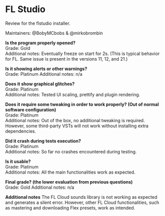 # FL Studio
Review for the flstudio installer.

Maintainers: @BobyMCbobs & @mirkobrombin

**Is the program properly opened?**  
Grade: Gold  
Additional notes: Eventually freeze on start for 2s. (This is typical behavior for FL. Same issue is present in the versions 11, 12, and 21.)

**Is it showing alerts or other warnings?**  
Grade: Platinum
Additional notes: n/a

**Does it show graphical glitches?**  
Grade: Platinum  
Additional notes: Tested UI scaling, prettify and plugin rendering.

**Does it require some tweaking in order to work properly? (Out of normal software configuration)**  
Grade: Platinum  
Additional notes: Out of the box, no additional tweaking is required. However, some third-party VSTs will not work without installing extra dependencies.

**Did it crash during tests execution?**  
Grade: Platinum  
Additional notes: So far no crashes encountered during testing.

**Is it usable?**  
Grade: Platinum  
Additional notes: All the main functionalities work as expected.

**Final grade? (the lower evaluation from previous questions)**  
Grade: Gold
Additional notes: n/a

**Additional notes**
The FL Cloud sounds library is not working as expected and generates a silent error. However, other FL Cloud functionalities, such as mastering and downloading Flex presets, work as intended.

